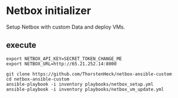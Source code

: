 # Netbox initializer

Setup Netbox with custom Data and deploy VMs.

## execute
    export NETBOX_API_KEY=SECRET_TOKEN_CHANGE_ME
    export NETBOX_URL=http://65.21.252.14:8000

    git clone https://github.com/ThorstenHeck/netbox-ansible-custom
    cd netbox-ansible-custom
    ansible-playbook -i inventory playbooks/netbox_setup.yml
    ansible-playbook -i inventory playbooks/netbox_vm_update.yml
